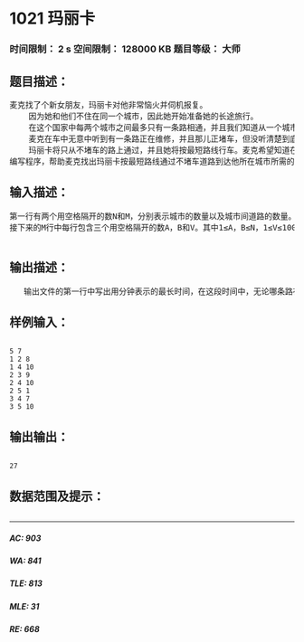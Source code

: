 # 1021 玛丽卡   
### 时间限制： 2 s     空间限制： 128000 KB     题目等级： 大师  
## 题目描述：  

<pre>
麦克找了个新女朋友，玛丽卡对他非常恼火并伺机报复。
    因为她和他们不住在同一个城市，因此她开始准备她的长途旅行。
    在这个国家中每两个城市之间最多只有一条路相通，并且我们知道从一个城市到另一个城市路上所需花费的时间。
    麦克在车中无意中听到有一条路正在维修，并且那儿正堵车，但没听清楚到底是哪一条路。无论哪一条路正在维修，从玛丽卡所在的城市都能到达麦克所在的城市。
    玛丽卡将只从不堵车的路上通过，并且她将按最短路线行车。麦克希望知道在最糟糕的情况下玛丽卡到达他所在的城市需要多长时间，这样他就能保证他的女朋友离开该城市足够远。
编写程序，帮助麦克找出玛丽卡按最短路线通过不堵车道路到达他所在城市所需的最长时间(用分钟表示)。
</pre>
  
  
## 输入描述：  

<pre>
第一行有两个用空格隔开的数N和M，分别表示城市的数量以及城市间道路的数量。1≤N≤1000，1≤M≤N*(N-1)/2。城市用数字1至N标识，麦克在城市1中，玛丽卡在城市N中。
接下来的M行中每行包含三个用空格隔开的数A，B和V。其中1≤A，B≤N，1≤V≤1000。这些数字表示在A和城市B中间有一条双行道，并且在V分钟内是就能通过。
 
</pre>
  
  
## 输出描述：  

<pre>
   输出文件的第一行中写出用分钟表示的最长时间，在这段时间中，无论哪条路在堵车，玛丽卡应该能够到达麦克处，如果少于这个时间的话，则必定存在一条路，该条路一旦堵车，玛丽卡就不能够赶到麦克处。
</pre>
  
  
## 样例输入：  

<pre><code>
5 7
1 2 8
1 4 10
2 3 9
2 4 10
2 5 1
3 4 7
3 5 10
</code></pre>
  
  
## 输出输出：  

<pre><code>
27
</code></pre>
  
  
## 数据范围及提示：  

<pre>
</pre>
  
  
***  

##### AC: 903  
##### WA: 841  
##### TLE: 813  
##### MLE: 31  
##### RE: 668  
